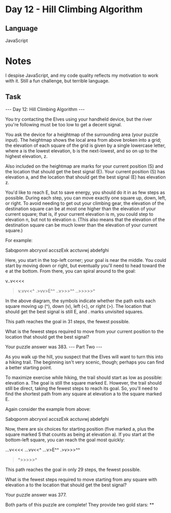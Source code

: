 # Day 12 - Hill Climbing Algorithm
## Language
JavaScript

# Notes

I despise JavaScript, and my code quality reflects my motivation to work with it. Still a fun challenge, but terrible language.

## Task

--- Day 12: Hill Climbing Algorithm ---

You try contacting the Elves using your handheld device, but the river you're following must be too low to get a decent signal.

You ask the device for a heightmap of the surrounding area (your puzzle input). The heightmap shows the local area from above broken into a grid; the elevation of each square of the grid is given by a single lowercase letter, where a is the lowest elevation, b is the next-lowest, and so on up to the highest elevation, z.

Also included on the heightmap are marks for your current position (S) and the location that should get the best signal (E). Your current position (S) has elevation a, and the location that should get the best signal (E) has elevation z.

You'd like to reach E, but to save energy, you should do it in as few steps as possible. During each step, you can move exactly one square up, down, left, or right. To avoid needing to get out your climbing gear, the elevation of the destination square can be at most one higher than the elevation of your current square; that is, if your current elevation is m, you could step to elevation n, but not to elevation o. (This also means that the elevation of the destination square can be much lower than the elevation of your current square.)

For example:

Sabqponm
abcryxxl
accszExk
acctuvwj
abdefghi

Here, you start in the top-left corner; your goal is near the middle. You could start by moving down or right, but eventually you'll need to head toward the e at the bottom. From there, you can spiral around to the goal:

v..v<<<<
>v.vv<<^
.>vv>E^^
..v>>>^^
..>>>>>^

In the above diagram, the symbols indicate whether the path exits each square moving up (^), down (v), left (<), or right (>). The location that should get the best signal is still E, and . marks unvisited squares.

This path reaches the goal in 31 steps, the fewest possible.

What is the fewest steps required to move from your current position to the location that should get the best signal?

Your puzzle answer was 383.
--- Part Two ---

As you walk up the hill, you suspect that the Elves will want to turn this into a hiking trail. The beginning isn't very scenic, though; perhaps you can find a better starting point.

To maximize exercise while hiking, the trail should start as low as possible: elevation a. The goal is still the square marked E. However, the trail should still be direct, taking the fewest steps to reach its goal. So, you'll need to find the shortest path from any square at elevation a to the square marked E.

Again consider the example from above:

Sabqponm
abcryxxl
accszExk
acctuvwj
abdefghi

Now, there are six choices for starting position (five marked a, plus the square marked S that counts as being at elevation a). If you start at the bottom-left square, you can reach the goal most quickly:

...v<<<<
...vv<<^
...v>E^^
.>v>>>^^
>^>>>>>^

This path reaches the goal in only 29 steps, the fewest possible.

What is the fewest steps required to move starting from any square with elevation a to the location that should get the best signal?

Your puzzle answer was 377.

Both parts of this puzzle are complete! They provide two gold stars: **
